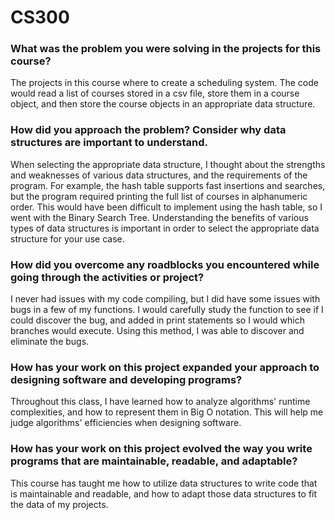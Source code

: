 # CS300

### **What was the problem you were solving in the projects for this course?**

The projects in this course where to create a scheduling system. The code would read a list of courses stored in a csv file, store them in a course object, and then store the course objects in an appropriate data structure.

### **How did you approach the problem? Consider why data structures are important to understand.**

When selecting the appropriate data structure, I thought about the strengths and weaknesses of various data structures, and the requirements of the program. For example, the hash table supports fast insertions and searches, but the program required printing the full list of courses in alphanumeric order. This would have been difficult to implement using the hash table, so I went with the Binary Search Tree. Understanding the benefits of various types of data structures is important in order to select the appropriate data structure for your use case.

### **How did you overcome any roadblocks you encountered while going through the activities or project?**

I never had issues with my code compiling, but I did have some issues with bugs in a few of my functions. I would carefully study the function to see if I could discover the bug, and added in print statements so I would which branches would execute. Using this method, I was able to discover and eliminate the bugs. 

### **How has your work on this project expanded your approach to designing software and developing programs?**

Throughout this class, I have learned how to analyze algorithms' runtime complexities, and how to represent them in Big O notation. This will help me judge algorithms' efficiencies when designing software.

### **How has your work on this project evolved the way you write programs that are maintainable, readable, and adaptable?**

This course has taught me how to utilize data structures to write code that is maintainable and readable, and how to adapt those data structures to fit the data of my projects. 
